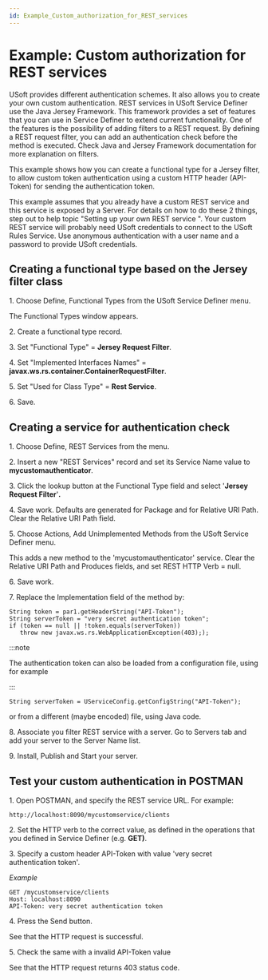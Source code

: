 ```yaml
---
id: Example_Custom_authorization_for_REST_services
---
```


# Example: Custom authorization for REST services

USoft provides different authentication schemes. It also allows you to create your own custom authentication. REST services in USoft Service Definer use the Java Jersey Framework. This framework provides a set of features that you can use in Service Definer to extend current functionality. One of the features is the possibility of adding filters to a REST request. By defining a REST request filter, you can add an authentication check before the method is executed. Check Java and Jersey Framework documentation for more explanation on filters.

This example shows how you can create a functional type for a Jersey filter, to allow custom token authentication using a custom HTTP header (API-Token) for sending the authentication token.

This example assumes that you already have a custom REST service and this service is exposed by a Server. For details on how to do these 2 things, step out to help topic "Setting up your own REST service ". Your custom REST service will probably need USoft credentials to connect to the USoft Rules Service. Use anonymous authentication with a user name and a password to provide USoft credentials.

## Creating a functional type based on the Jersey filter class

1. Choose Define, Functional Types from the USoft Service Definer menu.

The Functional Types window appears.

2. Create a functional type record.

3. Set "Functional Type" = **Jersey Request Filter**.

4. Set "Implemented Interfaces Names" = **javax.ws.rs.container.ContainerRequestFilter**.

5. Set "Used for Class Type" = **Rest Service**.

6. Save.

## Creating a service for authentication check

1. Choose Define, REST Services from the menu.

2. Insert a new "REST Services" record and set its Service Name value to **mycustomauthenticator**.

3. Click the lookup button at the Functional Type field and select '**Jersey Request Filter**'**.**

4. Save work. Defaults are generated for Package and for Relative URI Path. Clear the Relative URI Path field.

5. Choose Actions, Add Unimplemented Methods from the USoft Service Definer menu.

This adds a new method to the 'mycustomauthenticator' service. Clear the Relative URI Path and Produces fields, and set REST HTTP Verb = null.

6. Save work.

7. Replace the Implementation field of the method by:

```language-java
String token = par1.getHeaderString("API-Token");
String serverToken = "very secret authentication token";
if (token == null || !token.equals(serverToken))
   throw new javax.ws.rs.WebApplicationException(403););

```


:::note

The authentication token can also be loaded from a configuration file, using for example

:::

```language-java
String serverToken = UServiceConfig.getConfigString("API-Token");
```

or from a different (maybe encoded) file, using Java code.

8. Associate you filter REST service with a server. Go to Servers tab and add your server to the Server Name list.

9. Install, Publish and Start your server.

## Test your custom authentication in POSTMAN

1. Open POSTMAN, and specify the REST service URL. For example:

```
http://localhost:8090/mycustomservice/clients
```

2. Set the HTTP verb to the correct value, as defined in the operations that you defined in Service Definer (e.g. **GET)**.

3. Specify a custom header API-Token with value 'very secret authentication token'. 

*Example*

```
GET /mycustomservice/clients
Host: localhost:8090
API-Token: very secret authentication token

```

4. Press the Send button.

See that the HTTP request is successful.

5. Check the same with a invalid API-Token value

See that the HTTP request returns 403 status code.